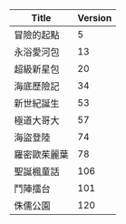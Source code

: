 |Title|Version|
|----|----|
|冒險的起點|5|
|永浴愛河包|13|
|超級新星包|20|
|海底歷險記|34|
|新世紀誕生|53|
|極道大哥大|57|
|海盜登陸|74|
|羅密歐茱麗葉|78|
|聖誕楓童話|106|
|鬥陣擂台|101|
|侏儒公園|120|
